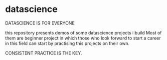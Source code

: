 # datascience
DATASCIENCE IS FOR EVERYONE

this repository presents demos of some datascience projects i build
Most of them are beginner project in which those who look forward to start a career in this field can start by
practising this projects on their own.

CONSISTENT PRACTICE IS THE KEY.
